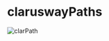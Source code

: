 # claruswayPaths

![clarPath](https://user-images.githubusercontent.com/81565863/208693678-1c180b0d-dd33-4160-bad2-db0aa3b9088d.png)
